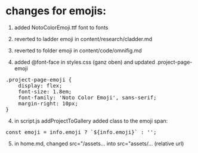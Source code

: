 
# changes for emojis:

1. added NotoColorEmoji.ttf font to fonts

2. reverted to ladder emoji in content/research/cladder.md
2. reverted to folder emoji in content/code/omnifig.md

3. added @font-face in styles.css (ganz oben) and updated .project-page-emoji

<pre>
.project-page-emoji {
    display: flex;
    font-size: 1.8em;
    font-family: 'Noto Color Emoji', sans-serif;
    margin-right: 10px;
}
</pre>

4. in script.js addProjectToGallery added class to the emoji span: 

<pre>
const emoji = info.emoji ? `<span class='project-page-emoji'>${info.emoji}</span>` : '';
</pre>

5. in home.md, changed src="/assets... into src="assets/... (relative url)
